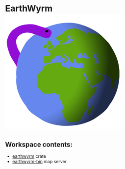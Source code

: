 # EarthWyrm ![Logo](./earthwyrm.svg)

## Workspace contents:

* [earthwyrm] crate
* [earthwyrm-bin] map server


[earthwyrm]: ./earthwyrm/
[earthwyrm-bin]: ./earthwyrm-bin/
